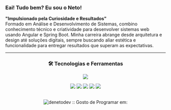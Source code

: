### Eai! Tudo bem? Eu sou o <strong>Neto</strong>!

<strong>"Impulsionado pela Curiosidade e Resultados"</strong>
<br>
Formado em Análise e Desenvolvimento de Sistemas, combino conhecimento técnico e criatividade para desenvolver sistemas web usando Angular e Spring Boot. Minha carreira abrange desde arquitetura e design até soluções digitais, sempre buscando aliar estética e funcionalidade para entregar resultados que superam as expectativas.

---
<div align="center">  

### 🛠️ Tecnologias e Ferramentas  
<p>
  <a href="https://skillicons.dev">
    <img src="https://skillicons.dev/icons?i=wordpress,html,css,bootstrap,tailwind,js,typescript,java,angular,spring,postman,figma,photoshop" />
  </a>
</p>


<div>
  <a href="https://wa.me/5561986170964" target="_blank"><img src="https://img.shields.io/badge/WhatsApp-25D366?style=for-the-badge&logo=whatsapp&logoColor=white"></a>
  <a href="https://www.linkedin.com/in/deneto" target="_blank"><img src="https://img.shields.io/badge/-LinkedIn-%230077B5?style=for-the-badge&logo=linkedin&logoColor=white"></a>
  <a href="https://www.instagram.com/denetodev/" target="_blank"><img src="https://img.shields.io/badge/-Instagram-%23E4405F?style=for-the-badge&logo=instagram&logoColor=white"></a>
  <a href="mailto:deneto.dev@gmail.com" target="_blank"><img src="https://img.shields.io/badge/Gmail-D14836?style=for-the-badge&logo=gmail&logoColor=white"></a>
  <a href="https://www.behance.net/deneto" target="_blank"><img src="https://img.shields.io/badge/-Behance-blue?style=for-the-badge&logo=behance&logoColor=white"></a>
</div>
</div>  
<br

<div>
  <p align="center"><img src="https://github-readme-stats.vercel.app/api/top-langs/?username=denetodev&langs_count=10&theme=github_dark&layout=compact" alt="denetodev :: Gosto de Programar em:" /></p>
</div>
